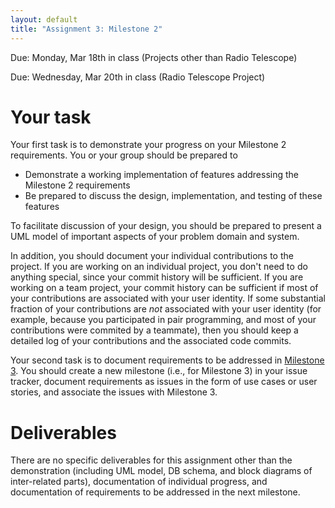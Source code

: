 ```yaml
---
layout: default
title: "Assignment 3: Milestone 2"
---
```


Due: Monday, Mar 18th in class (Projects other than Radio Telescope)

Due: Wednesday, Mar 20th in class (Radio Telescope Project)

# Your task

Your first task is to demonstrate your progress on your Milestone 2 requirements.  You or your group should be prepared to

* Demonstrate a working implementation of features addressing the Milestone 2 requirements
* Be prepared to discuss the design, implementation, and testing of these features

To facilitate discussion of your design, you should be prepared to present a UML model of important aspects of your problem domain and system.

In addition, you should document your individual contributions to the project.  If you are working on an individual project, you don't need to do anything special, since your commit history will be sufficient.  If you are working on a team project, your commit history can be sufficient if most of your contributions are associated with your user identity.  If some substantial fraction of your contributions are *not* associated with your user identity (for example, because you participated in pair programming, and most of your contributions were commited by a teammate), then you should keep a detailed log of your contributions and the associated code commits.

Your second task is to document requirements to be addressed in [Milestone 3](assign04.html).  You should create a new milestone (i.e., for Milestone 3) in your issue tracker, document requirements as issues in the form of use cases or user stories, and associate the issues with Milestone 3.

# Deliverables

There are no specific deliverables for this assignment other than the demonstration (including UML model, DB schema, and block diagrams of inter-related parts), documentation of individual progress, and documentation of requirements to be addressed in the next milestone.

<!-- vim:set wrap: -->
<!-- vim:set linebreak: -->
<!-- vim:set nolist: -->
